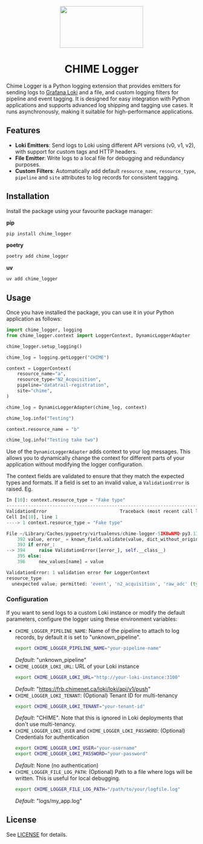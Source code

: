 <div align="center">
    <img src="./static/CHIME_Logger_Logo.png" width="220", height="110">
</div>

<h1 align="center">CHIME Logger</h1>

Chime Logger is a Python logging extension that provides emitters for sending logs to [Grafana Loki](https://grafana.com/oss/loki/) and a file, and custom logging filters for pipeline and event tagging. It is designed for easy integration with Python applications and supports advanced log shipping and tagging use cases. It runs asynchronously, making it suitable for high-performance applications.

## Features

- **Loki Emitters**: Send logs to Loki using different API versions (v0, v1, v2), with support for custom tags and HTTP headers.
- **File Emitter**: Write logs to a local file for debugging and redundancy purposes.
- **Custom Filters**: Automatically add default `resource_name`, `resource_type`, `pipeline` and `site` attributes to log records for consistent tagging.

## Installation

Install the package using your favourite package manager:

**pip**

```bash
pip install chime_logger
```

**poetry**

```bash
poetry add chime_logger
```

**uv**

```bash
uv add chime_logger
```

## Usage

Once you have installed the package, you can use it in your Python application as follows:

```python
import chime_logger, logging
from chime_logger.context import LoggerContext, DynamicLoggerAdapter

chime_logger.setup_logging()

chime_log = logging.getLogger("CHIME")

context = LoggerContext(
    resource_name="a",
    resource_type="N2_Acquisition",
    pipeline="datatrail-registration",
    site="chime",
)

chime_log = DynamicLoggerAdapter(chime_log, context)

chime_log.info("Testing")

context.resource_name = "b"

chime_log.info("Testing take two")
```

Use of the `DynamicLoggerAdapter` adds context to your log messages. This allows you to dynamically change the context for different parts of your application without modifying the logger configuration.

The context fields are validated to ensure that they match the expected types and formats. If a field is set to an invalid value, a `ValidationError` is raised. Eg.

```python
In [10]: context.resource_type = "Fake type"
---------------------------------------------------------------------------
ValidationError                           Traceback (most recent call last)
Cell In[10], line 1
----> 1 context.resource_type = "Fake type"

File ~/Library/Caches/pypoetry/virtualenvs/chime-logger-5IKBwNMQ-py3.13/lib/python3.13/site-packages/pydantic/main.py:394, in BaseModel.__setattr__(self, name, value)
    392 value, error_ = known_field.validate(value, dict_without_original_value, loc=name, cls=self.__class__)
    393 if error_:
--> 394     raise ValidationError([error_], self.__class__)
    395 else:
    396     new_values[name] = value

ValidationError: 1 validation error for LoggerContext
resource_type
  unexpected value; permitted: 'event', 'n2_acquisition', 'raw_adc' (type=value_error.const; given=fake type; permitted=('event', 'n2_acquisition', 'raw_adc'))
```

### Configuration

If you want to send logs to a custom Loki instance or modify the default parameters, configure the logger using these environment variables:

- `CHIME_LOGGER_PIPELINE_NAME`: Name of the pipeline to attach to log records, by default it is set to "unknown_pipeline".
  ```bash
  export CHIME_LOGGER_PIPELINE_NAME="your-pipeline-name"
  ```
  _Default_: "unknown_pipeline"
- `CHIME_LOGGER_LOKI_URL`: URL of your Loki instance
  ```bash
  export CHIME_LOGGER_LOKI_URL="http://your-loki-instance:3100"
  ```
  _Default_: "https://frb.chimenet.ca/loki/loki/api/v1/push"
- `CHIME_LOGGER_LOKI_TENANT`: (Optional) Tenant ID for multi-tenancy
  ```bash
  export CHIME_LOGGER_LOKI_TENANT="your-tenant-id"
  ```
  _Default_: "CHIME". Note that this is ignored in Loki deployments that don't use multi-tenancy.
- `CHIME_LOGGER_LOKI_USER` and `CHIME_LOGGER_LOKI_PASSWORD`: (Optional) Credentials for authentication
  ```bash
  export CHIME_LOGGER_LOKI_USER="your-username"
  export CHIME_LOGGER_LOKI_PASSWORD="your-password"
  ```
  _Default_: None (no authentication)
- `CHIME_LOGGER_FILE_LOG_PATH`: (Optional) Path to a file where logs will be written. This is useful for local debugging.
  ```bash
  export CHIME_LOGGER_FILE_LOG_PATH="/path/to/your/logfile.log"
  ```
  _Default_: "logs/my_app.log"

## License

See [LICENSE](LICENSE) for details.
